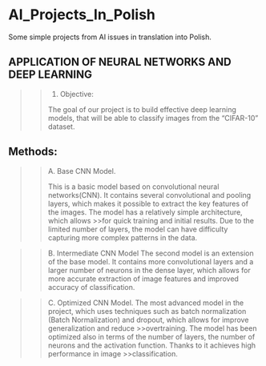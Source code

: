 # AI_Projects_In_Polish
Some simple projects from AI issues in translation into Polish.

## APPLICATION OF NEURAL NETWORKS AND DEEP LEARNING

>> 1. Objective:
>> 
>>The goal of our project is to build effective deep learning models,
>>that will be able to classify images from the “CIFAR-10” dataset.

## Methods:
>> A. Base CNN Model.
>> 
>>This is a basic model based on convolutional neural networks(CNN).
>>It contains several convolutional and pooling layers, which makes it possible to extract the key features of the images. The model has a relatively simple architecture, which allows >>for quick training and initial results.
>>Due to the limited number of layers, the model can have difficulty
>>capturing more complex patterns in the data.

>>B. Intermediate CNN Model
>>The second model is an extension of the base model.
>>It contains more convolutional layers and a larger number of neurons in the dense layer,
>>which allows for more accurate extraction of image features and improved accuracy of classification.

>>C. Optimized CNN Model.
>>The most advanced model in the project, which uses techniques such as batch normalization (Batch Normalization) and dropout, which allows for improve generalization and reduce >>overtraining. The model has been optimized also in terms of the number of layers, the number of neurons and the activation function. Thanks to it achieves high performance in image >>classification.
